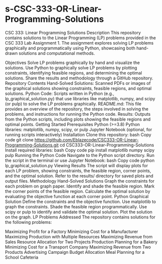 # s-CSC-333-OR-Linear-Programming-Solutions

CSC 333: Linear Programming Solutions
Description
This repository contains solutions to the Linear Programming (LP) problems provided in the CSC 333 Lab Assignment 1. The assignment explores solving LP problems graphically and programmatically using Python, showcasing both hand-drawn solutions and computational methods.

Objectives
Solve LP problems graphically by hand and visualize the solutions.
Use Python to graphically solve LP problems by plotting constraints, identifying feasible regions, and determining the optimal solutions.
Share the results and methodology through a GitHub repository.
Repository Contents
Hand-Solved Solutions: Scanned PDFs or images of the graphical solutions showing constraints, feasible regions, and optimal solutions.
Python Code: Scripts written in Python (e.g., lp_graphical_solution.py) that use libraries like matplotlib, numpy, and scipy (or pulp) to solve the LP problems graphically.
README.md: This file provides an overview of the repository, the steps involved in solving the problems, and instructions for running the Python code.
Results: Outputs from the Python scripts, including plots showing the feasible regions and optimal points.
Getting Started
Prerequisites
Python (>=3.8)
Python libraries: matplotlib, numpy, scipy, or pulp
Jupyter Notebook (optional, for running scripts interactively)
Installation
Clone this repository:
bash
Copy code
git clone https://github.com/Eblazecode/CSC333-OR-Linear-Programming-Solutions.git
cd CSC333-OR-Linear-Programming-Solutions
Install required libraries:
bash
Copy code
pip install matplotlib numpy scipy pulp
Running the Python Code
Navigate to the Python script directory.
Run the script in the terminal or use Jupyter Notebook:
bash
Copy code
python lp_graphical_solution.py
Viewing Results
The script will display plots for each LP problem, showing constraints, the feasible region, corner points, and the optimal solution.
Refer to the results/ directory for saved plots and output files.
Methodology
Hand-Solved Solutions
Graph the constraints for each problem on graph paper.
Identify and shade the feasible region.
Mark the corner points of the feasible region.
Calculate the optimal solution by evaluating the objective function at each corner point.
Python Graphical Solution
Define the constraints and the objective function.
Use matplotlib to graph the constraints.
Shade the feasible region programmatically.
Use scipy or pulp to identify and validate the optimal solution.
Plot the solution on the graph.
LP Problems Addressed
The repository contains solutions for the following problems:

Maximizing Profit for a Factory
Minimizing Cost for a Manufacturer
Maximizing Production with Multiple Resources
Maximizing Revenue from Sales
Resource Allocation for Two Projects
Production Planning for a Bakery
Minimizing Cost for a Transport Company
Maximizing Revenue from Two Products
Advertising Campaign Budget Allocation
Meal Planning for a School Cafeteria
